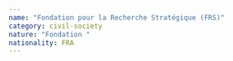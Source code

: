 ```yaml
---
name: "Fondation pour la Recherche Stratégique (FRS)"
category: civil-society
nature: "Fondation "
nationality: FRA
---
```

    
